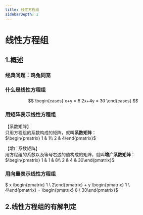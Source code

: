 ```yaml
---
title: 线性方程组
sidebarDepth: 2
---
```


# 线性方程组

## 1.概述
### 经典问题：鸡兔同笼


### 什么是线性方程组

$$
\begin{cases}
x+y = 8
2x+4y = 30
\end{cases}
$$


### 用矩阵表示线性方程组
【系数矩阵】  
只用方程组的系数构成的矩阵，就叫**系数矩阵**：  
$\begin{pmatrix} 1 & 1\\  2 & 4\end{pmatrix}$  

【增广系数矩阵】  
用方程组的系数以及等号右边的值构成的矩阵，就叫**增广系数矩阵**：  
$\begin{pmatrix} 1 & 1 & 8\\  2 & 4 & 30\end{pmatrix}$  


### 用向量表示线性方程组
$ x \begin{pmatrix} 1 \\ 2\end{pmatrix} + y \begin{pmatrix} 1 \\ 4\end{pmatrix} = \begin{pmatrix} 8 \\ 30\end{pmatrix}$  


## 2.线性方程组的有解判定





